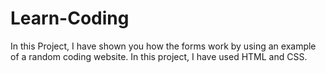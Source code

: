 # Learn-Coding
In this Project, I have shown you how the forms work by using an example of a random coding website. In this project, I have used HTML and CSS.
